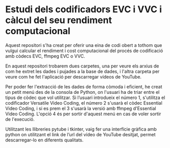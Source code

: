 # Estudi dels codificadors EVC i VVC i càlcul del seu rendiment computacional
Aquest repositori s'ha creat per oferir una eina de codi obert a tothom que vulgui calcular el rendiment i cost computacional del procés de codificació amb còdecs EVC, ffmpeg EVC o VVC.

En aquest repositori trobarem dues carpetes, una per veure els arxius de com he extret les dades i pujades a la base de dades, i l'altra carpeta per veure com he fet l'aplicació per descarregar vídeos de YouTube.

Per poder fer l'extracció de les dades de forma còmoda i eficient, he creat un petit menú des de la
consola de Python, on l'usuari ha de triar entre el tipus de còdec que vol utilitzar. Si l’usuari introdueix
el número 1, s'utilitza el codificador Versatile Video Coding, el número 2 s'usarà el còdec Essential
Video Coding, i si es prem el 3 s'usarà la versió amb ffmpeg d'Essential Video Coding. L'opció 4 és
per sortir d'aquest menú en cas de voler sortir de l'execució.

Utilitzant les llibreries pytube i tkinter, vaig fer una interfície gràfica amb python on
utilitzant el link de l’url del vídeo de YouTube desitjat, permet descarregar-lo en diferents qualitats.
